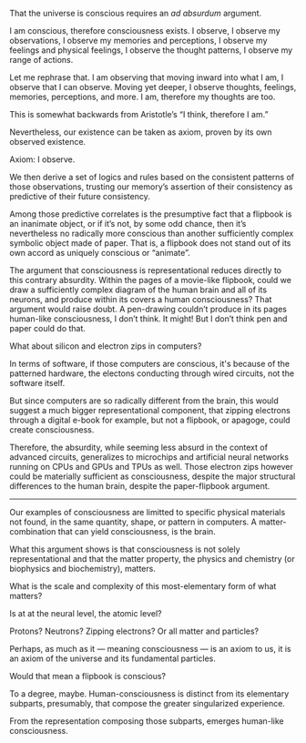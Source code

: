 That the universe is conscious requires an *ad absurdum* argument.

I am conscious, therefore consciousness exists. I observe, I observe my observations, I observe my memories and perceptions, I observe my feelings and physical feelings, I observe the thought patterns, I observe my range of actions.

Let me rephrase that. I am observing that moving inward into what I am, I observe that I can observe. Moving yet deeper, I observe thoughts, feelings, memories, perceptions, and more. I am, therefore my thoughts are too.

This is somewhat backwards from Aristotle’s “I think, therefore I am.”

Nevertheless, our existence can be taken as axiom, proven by its own observed existence.

Axiom: I observe.

We then derive a set of logics and rules based on the consistent patterns of those observations, trusting our memory’s assertion of their consistency as predictive of their future consistency.

Among those predictive correlates is the presumptive fact that a flipbook is an inanimate object, or if it’s not, by some odd chance, then it’s nevertheless no radically more conscious than another sufficiently complex symbolic object made of paper. That is, a flipbook does not stand out of its own accord as uniquely conscious or “animate”. 

The argument that consciousness is representational reduces directly to this contrary absurdity. Within the pages of a movie-like flipbook, could we draw a sufficiently complex diagram of the human brain and all of its neurons, and produce within its covers a human consciousness? That argument would raise doubt. A pen-drawing couldn’t produce in its pages human-like consciousness, I don’t think. It might! But I don’t think pen and paper could do that. 

What about silicon and electron zips in computers?

In terms of software, if those computers are conscious, it's because of the patterned hardware, the electons conducting through wired circuits, not the software itself.

But since computers are so radically different from the brain, this would suggest a much bigger representational component, that zipping electrons through a digital e-book for example, but not a flipbook, or apagoge, could create consciousness. 

Therefore, the absurdity, while seeming less absurd in the context of advanced circuits, generalizes to microchips and artificial neural networks running on CPUs and GPUs and TPUs as well. Those electron zips however could be materially sufficient as consciousness, despite the major structural differences to the human brain, despite the paper-flipbook argument.

---

Our examples of consciousness are limitted to specific physical materials not found, in the same quantity, shape, or pattern in computers. A matter-combination that can yield consciousness, is the brain. 

What this argument shows is that consciousness is not solely representational and that the matter property, the physics and chemistry (or biophysics and biochemistry), matters.

What is the scale and complexity of this most-elementary form of what matters?

Is at at the neural level, the atomic level?

Protons? Neutrons? Zipping electrons? Or all matter and particles?

Perhaps, as much as it — meaning consciousness — is an axiom to us, it is an axiom of the universe and its fundamental particles.

Would that mean a flipbook is conscious?

To a degree, maybe. Human-consciousness is distinct from its elementary subparts, presumably, that compose the greater singularized experience.

From the representation composing those subparts, emerges human-like consciousness.
